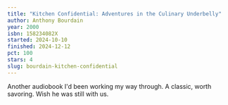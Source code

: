 ```yaml
---
title: "Kitchen Confidential: Adventures in the Culinary Underbelly"
author: Anthony Bourdain
year: 2000
isbn: 158234082X
started: 2024-10-10
finished: 2024-12-12
pct: 100
stars: 4
slug: bourdain-kitchen-confidential
---
```


Another audiobook I'd been working my way through. A classic, worth savoring. Wish he was still with us.
